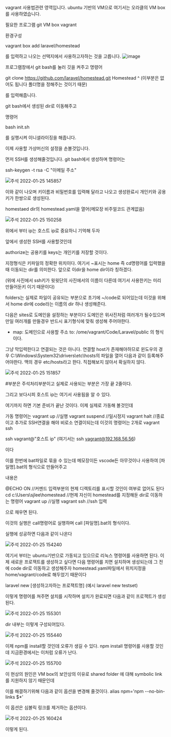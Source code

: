 vagrant 사용법관련 영역입니다. ubuntu 기반의 VM으로 여기서는 오라클의 VM box를 사용하였습니다.

필요한 프로그램
  git
  VM box
  vagrant
  
  환경구성
  
 vagrant box add laravel/homestead
 
 를 입력하고 나오는 선택지에서 사용하고자하는 것을 고릅니다.
 ![image](https://user-images.githubusercontent.com/51111836/150918718-88f01580-d669-43e5-ad09-f840d010f6e6.png)
 
 프로그램창에서 git bash를 눌러 깃을 켜주고 명령어
 
 git clone https://github.com/laravel/homestead.git Homestead
                                                        ^ (이부분은 없어도 됩니다 폴더명을 정해주는 것이기 때문) 
 
 를 입력해줍니다.
 
 git bash에서 생성된 dir로 이동해주고 
 
 명령어
 
 bash init.sh
 
 를 실행시켜 이니셜라이징을 해줍니다.

이제 사용할 가상머신의 설정을 손볼것입니다.

먼저 SSH를 생성해줄것입니다.
git bash에서 생성하며 명령어는

ssh-keygen -t rsa -C "이메일 주소"

![주석 2022-01-25 145857](https://user-images.githubusercontent.com/51111836/150919815-ee7bee4c-aaab-44bd-a51e-e7dbe0058790.png)

이와 같이 나오며 키이름과 비밀번호를 입력해 달라고 나오고 생성완료시 개인키와 공용키가 한쌍으로 생성된다.

homestaed dir의 homestead.yaml을 열어(메모장 비주얼코드 관계없음)

![주석 2022-01-25 150258](https://user-images.githubusercontent.com/51111836/150920181-6b502f2c-4d42-4c35-a51b-0110a5eba30c.png)


위에서 부터 ip는 호스트 ip로 중요하니 기억해 두자

앞에서 생성한 SSH를 사용할것인데

authorize는 공용키를 keys는 개인키를 저장할 것이다.

지정형식은 키파일의 정확한 위치이다. 여기서 ~표시는 home 즉 cd명령어를 입력했을 때 이동되는 dir를 의미한다. 앞으로 이dir을 home dir이라 칭하겠다.

(위에 사진에서 ssh키가 윗윗단의 사진에서의 이름이 다른데 여기서 사용한키는 미리 만들어둔키 이기 때문이다)

folders는 실제로 파일이 공유되는 부분으로 초기에 ~/code로 되어있는데 이것을 위해서 home dir에 code라는 이름의 dir 하나 생성해준다.

다음은 sites로 도메인을 설정하는 부분이다 도메인은 위사진처럼 여러개가 될수있으며 만일 여러개를 만들경우 반드시 표기형식에 맞춰 생성해 주어야한다.
- map: 도메인으로 사용할 주소
  to: /ome/vagrant/Code/Laravel/public
의 형식이다.

그냥 막입력한다고 연결되는 것은 아니다. 연결할 host가 존재해야하므로  윈도우의 경우 C:\Windows\System32\drivers\etc\hosts의 파일을 열어 다음과 같이 등록해주어야한다.
맥의 경우 etc/hosts라고 한다. 직접해보지 않아서 확실하지 않다.

![주석 2022-01-25 151857](https://user-images.githubusercontent.com/51111836/150921886-951b0dd8-52f8-457f-9da5-97042f55e7c0.png)

#부분은 주석처리부분이고 실제로 사용되는 부분은 가장 끝 2줄이다.

그리고 보다시피 호스트 ip는 여기서 사용됨을 알 수 있다.

여기까지 하면 기본 준비가 끝난 것이다. 이제 실제로 가동해 볼것인데

가동 명령어는
vagrant up      //실행
vagrant suspend //일시정지
vagrant halt    //종료
이고 추가로 SSH연결을 해야 비로소 연결이되는데 이것의 명령어는 2개로
vagrant ssh

ssh vagrant@"호스트 ip" (여기서는 ssh vagrant@192.168.56.56)

이다

이를 한번에 bat파일로 묶을 수 있는데
메모장이든 vscode든 아무것이나 사용하여 [파일명].bat의 형식으로 만들어주고

내용은

@ECHO ON                      //커멘드 입력부분의 현제 디렉토리를 표시할 것인이 여부로 없어도 된다
cd c:\Users\sjlee\homestead   //현제 자신이 homestead를 지정해둔 dir로 이동하는 명령어
vagrant up                    //실행
vagrant ssh                   //ssh 입력

으로 채우면 된다.

이것의 실행은 call명령어로 실행하며 call [파일명].bat의 형식이다.

실행에 성공하면 다음과 같이 나온다

![주석 2022-01-25 154240](https://user-images.githubusercontent.com/51111836/150925053-9639441f-4153-4743-a9af-628cf2fd7481.png)

여기서 부터는 ubuntu기반으로 가동되고 있으므로 리눅스 명령어를 사용하면 된다.
이제 새로운 프로잭트를 생성하고 싶다면 다음 명령어를 치면 설치하며 생성되는데 
그 전에 code dir로 이동하고 생성해주자 homestead.yaml파일에서 위치지정을 home/vagrant/code로 해두었기 때문이다

laravel new [생성하고자하는 프로잭트명] (예시 laravel new testset)

이렇게 명령어를 쳐주면 설치를 시작하며 설치가 완료되면 다음과 같이 프로잭트가 생성된다.

![주석 2022-01-25 155301](https://user-images.githubusercontent.com/51111836/150926223-3820c73a-f24e-484f-9415-d084560e30be.png)


dir 내부는 이렇게 구성되어있다.

![주석 2022-01-25 155440](https://user-images.githubusercontent.com/51111836/150926425-14a72cdf-f5d6-41d1-8a2c-1cb3ae4e7689.png)

이제 npm를 install할 것인데 오류가 생길 수 있다. npm install 명령어를 사용할 것인데 지금환경에서는 이처럼 오류가 난다.

![주석 2022-01-25 155700](https://user-images.githubusercontent.com/51111836/150926782-e176f859-e06c-432d-b209-620e624a7edd.png)

이 현상의 원인은 VM box의 보안상의 이유로 shared folder 에 대해 symbolic link를 지원하지 않기 때문인데

이를 해결하기위해 다음과 같이 옵션을 변경해 줄것이다. 
alias npm='npm --no-bin-links $*'

이 옵션은 심볼릭 링크를 제거하는 옵션이다.

![주석 2022-01-25 160424](https://user-images.githubusercontent.com/51111836/150927584-5cb3b19b-8981-471b-97f6-2c56aeaf6844.png)

이렇게 된다.
